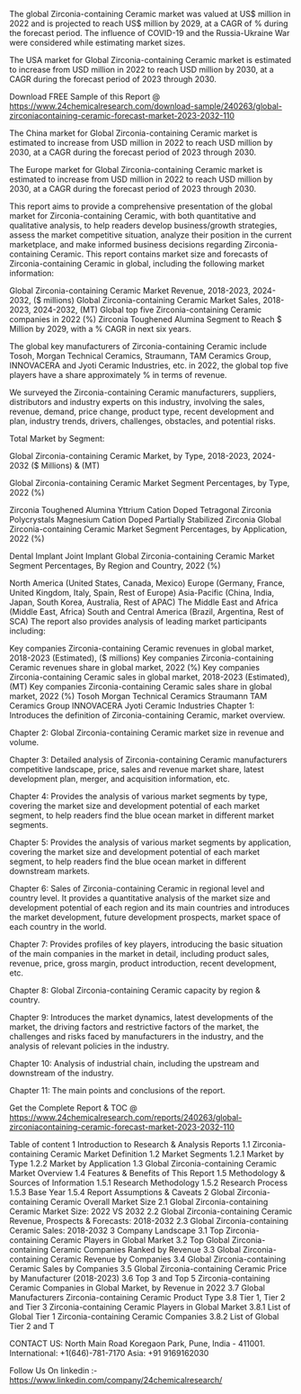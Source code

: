 The global Zirconia-containing Ceramic market was valued at US$ million in 2022 and is projected to reach US$ million by 2029, at a CAGR of % during the forecast period. The influence of COVID-19 and the Russia-Ukraine War were considered while estimating market sizes.

The USA market for Global Zirconia-containing Ceramic market is estimated to increase from USD million in 2022 to reach USD million by 2030, at a CAGR during the forecast period of 2023 through 2030.

Download FREE Sample of this Report @ https://www.24chemicalresearch.com/download-sample/240263/global-zirconiacontaining-ceramic-forecast-market-2023-2032-110

The China market for Global Zirconia-containing Ceramic market is estimated to increase from USD million in 2022 to reach USD million by 2030, at a CAGR during the forecast period of 2023 through 2030.

The Europe market for Global Zirconia-containing Ceramic market is estimated to increase from USD million in 2022 to reach USD million by 2030, at a CAGR during the forecast period of 2023 through 2030.

This report aims to provide a comprehensive presentation of the global market for Zirconia-containing Ceramic, with both quantitative and qualitative analysis, to help readers develop business/growth strategies, assess the market competitive situation, analyze their position in the current marketplace, and make informed business decisions regarding Zirconia-containing Ceramic. This report contains market size and forecasts of Zirconia-containing Ceramic in global, including the following market information:

Global Zirconia-containing Ceramic Market Revenue, 2018-2023, 2024-2032, ($ millions)
Global Zirconia-containing Ceramic Market Sales, 2018-2023, 2024-2032, (MT)
Global top five Zirconia-containing Ceramic companies in 2022 (%)
Zirconia Toughened Alumina Segment to Reach $ Million by 2029, with a % CAGR in next six years.

The global key manufacturers of Zirconia-containing Ceramic include Tosoh, Morgan Technical Ceramics, Straumann, TAM Ceramics Group, INNOVACERA and Jyoti Ceramic Industries, etc. in 2022, the global top five players have a share approximately % in terms of revenue.

We surveyed the Zirconia-containing Ceramic manufacturers, suppliers, distributors and industry experts on this industry, involving the sales, revenue, demand, price change, product type, recent development and plan, industry trends, drivers, challenges, obstacles, and potential risks.

Total Market by Segment:

Global Zirconia-containing Ceramic Market, by Type, 2018-2023, 2024-2032 ($ Millions) & (MT)

Global Zirconia-containing Ceramic Market Segment Percentages, by Type, 2022 (%)

Zirconia Toughened Alumina
Yttrium Cation Doped Tetragonal Zirconia Polycrystals
Magnesium Cation Doped Partially Stabilized Zirconia
Global Zirconia-containing Ceramic Market Segment Percentages, by Application, 2022 (%)

Dental Implant
Joint Implant
Global Zirconia-containing Ceramic Market Segment Percentages, By Region and Country, 2022 (%)

North America (United States, Canada, Mexico)
Europe (Germany, France, United Kingdom, Italy, Spain, Rest of Europe)
Asia-Pacific (China, India, Japan, South Korea, Australia, Rest of APAC)
The Middle East and Africa (Middle East, Africa)
South and Central America (Brazil, Argentina, Rest of SCA)
The report also provides analysis of leading market participants including:

Key companies Zirconia-containing Ceramic revenues in global market, 2018-2023 (Estimated), ($ millions)
Key companies Zirconia-containing Ceramic revenues share in global market, 2022 (%)
Key companies Zirconia-containing Ceramic sales in global market, 2018-2023 (Estimated), (MT)
Key companies Zirconia-containing Ceramic sales share in global market, 2022 (%)
Tosoh
Morgan Technical Ceramics
Straumann
TAM Ceramics Group
INNOVACERA
Jyoti Ceramic Industries
Chapter 1: Introduces the definition of Zirconia-containing Ceramic, market overview.

Chapter 2: Global Zirconia-containing Ceramic market size in revenue and volume.

Chapter 3: Detailed analysis of Zirconia-containing Ceramic manufacturers competitive landscape, price, sales and revenue market share, latest development plan, merger, and acquisition information, etc.

Chapter 4: Provides the analysis of various market segments by type, covering the market size and development potential of each market segment, to help readers find the blue ocean market in different market segments.

Chapter 5: Provides the analysis of various market segments by application, covering the market size and development potential of each market segment, to help readers find the blue ocean market in different downstream markets.

Chapter 6: Sales of Zirconia-containing Ceramic in regional level and country level. It provides a quantitative analysis of the market size and development potential of each region and its main countries and introduces the market development, future development prospects, market space of each country in the world.

Chapter 7: Provides profiles of key players, introducing the basic situation of the main companies in the market in detail, including product sales, revenue, price, gross margin, product introduction, recent development, etc.

Chapter 8: Global Zirconia-containing Ceramic capacity by region & country.

Chapter 9: Introduces the market dynamics, latest developments of the market, the driving factors and restrictive factors of the market, the challenges and risks faced by manufacturers in the industry, and the analysis of relevant policies in the industry.

Chapter 10: Analysis of industrial chain, including the upstream and downstream of the industry.

Chapter 11: The main points and conclusions of the report.

Get the Complete Report & TOC @ https://www.24chemicalresearch.com/reports/240263/global-zirconiacontaining-ceramic-forecast-market-2023-2032-110

Table of content
1 Introduction to Research & Analysis Reports
1.1 Zirconia-containing Ceramic Market Definition
1.2 Market Segments
1.2.1 Market by Type
1.2.2 Market by Application
1.3 Global Zirconia-containing Ceramic Market Overview
1.4 Features & Benefits of This Report
1.5 Methodology & Sources of Information
1.5.1 Research Methodology
1.5.2 Research Process
1.5.3 Base Year
1.5.4 Report Assumptions & Caveats
2 Global Zirconia-containing Ceramic Overall Market Size
2.1 Global Zirconia-containing Ceramic Market Size: 2022 VS 2032
2.2 Global Zirconia-containing Ceramic Revenue, Prospects & Forecasts: 2018-2032
2.3 Global Zirconia-containing Ceramic Sales: 2018-2032
3 Company Landscape
3.1 Top Zirconia-containing Ceramic Players in Global Market
3.2 Top Global Zirconia-containing Ceramic Companies Ranked by Revenue
3.3 Global Zirconia-containing Ceramic Revenue by Companies
3.4 Global Zirconia-containing Ceramic Sales by Companies
3.5 Global Zirconia-containing Ceramic Price by Manufacturer (2018-2023)
3.6 Top 3 and Top 5 Zirconia-containing Ceramic Companies in Global Market, by Revenue in 2022
3.7 Global Manufacturers Zirconia-containing Ceramic Product Type
3.8 Tier 1, Tier 2 and Tier 3 Zirconia-containing Ceramic Players in Global Market
3.8.1 List of Global Tier 1 Zirconia-containing Ceramic Companies
3.8.2 List of Global Tier 2 and T

CONTACT US:
North Main Road Koregaon Park, Pune, India - 411001.
International: +1(646)-781-7170
Asia: +91 9169162030

Follow Us On linkedin :- https://www.linkedin.com/company/24chemicalresearch/
